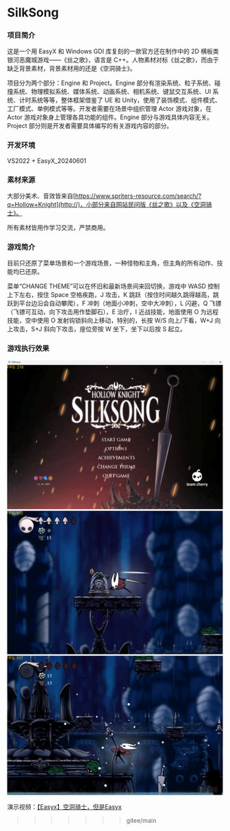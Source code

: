 # SilkSong
### 项目简介


这是一个用 EasyX 和 Windows GDI 库复刻的一款官方还在制作中的 2D 横板类银河恶魔城游戏——《丝之歌》，语言是 C++。人物素材对标《丝之歌》，而由于缺乏背景素材，背景素材用的还是《空洞骑士》。

项目分为两个部分：Engine 和 Project。Engine 部分有渲染系统、粒子系统、碰撞系统、物理模拟系统、媒体系统、动画系统、相机系统、键鼠交互系统、UI 系统、计时系统等等，整体框架借鉴了 UE 和 Unity，使用了装饰模式、组件模式、工厂模式、单例模式等等。开发者需要在场景中组织管理 Actor 游戏对象，在 Actor 游戏对象身上管理各具功能的组件。Engine 部分与游戏具体内容无关。Project 部分则是开发者需要具体编写的有关游戏内容的部分。

### 开发环境


VS2022 + EasyX_20240601 

### 素材来源


大部分美术、音效皆来自[https://www.spriters-resource.com/search/?q=Hollow+Knight](http://)，小部分来自网站民间版《丝之歌》以及《空洞骑士》。

所有素材皆用作学习交流，严禁商用。

### 游戏简介


目前只还原了菜单场景和一个游戏场景，一种怪物和主角，但主角的所有动作、技能均已还原。

菜单“CHANGE THEME”可以在怀旧和最新场景间来回切换，游戏中 WASD 控制上下左右，按住 Space 空格疾跑，J 攻击，K 跳跃（按住时间越久跳得越高，跳跃到平台边沿会自动攀爬），F 冲刺（地面小冲刺，空中大冲刺），L 闪避，Q 飞镖（飞镖可互动，向下攻击用作垫脚石），E 治疗，I 近战技能，地面使用 O 为远程技能，空中使用 O 发射钩锁斜向上移动，特别的，长按 W/S 向上/下看，W+J 向上攻击，S+J 斜向下攻击，座位旁按 W 坐下，坐下以后按 S 起立。


### 游戏执行效果

![输入图片说明](QQ20250131-002024.png)
![输入图片说明](QQ20250130-105855.png)
![输入图片说明](QQ20250130-105947.png)

演示视频：[【Easyx】空洞骑士，但是Easyx](https://www.bilibili.com/video/BV1U8fSYkEsC/?share_source=copy_web&vd_source=a59fee9f89e8975f2e92a9b950cce6c5)

>>>>>>> gitee/main
